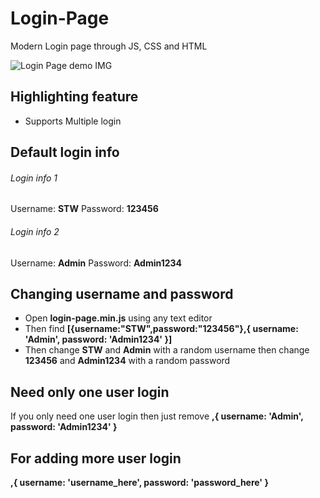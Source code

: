 # Login-Page
Modern Login page through JS, CSS and HTML
</hr>
<img alt='Login Page demo IMG' src='https://github.com/shivaes207/Login-Page/blob/main/login-page.png?raw=true'/>
</hr>

## Highlighting feature
* Supports Multiple login
## Default login info
###### Login info 1
Username: **STW**
Password: **123456**
###### Login info 2
Username: **Admin**
Password: **Admin1234**
## Changing username and password
* Open **login-page.min.js** using any text editor
* Then find **[{username:"STW",password:"123456"},{ username: 'Admin', password: 'Admin1234' }]**
* Then change **STW** and **Admin** with a random username then change **123456** and **Admin1234** with a random password
## Need only one user login
If you only need one user login then just remove **,{ username: 'Admin', password: 'Admin1234' }**
## For adding more user login
**,{ username: 'username_here', password: 'password_here' }**
